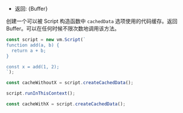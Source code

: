 <!-- YAML
added: v10.6.0
-->

* 返回: {Buffer}

创建一个可以被 Script 构造函数中 `cachedData` 选项使用的代码缓存。返回 Buffer。可以在任何时候不限次数地调用该方法。

```js
const script = new vm.Script(`
function add(a, b) {
  return a + b;
}

const x = add(1, 2);
`);

const cacheWithoutX = script.createCachedData();

script.runInThisContext();

const cacheWithX = script.createCachedData();
```

